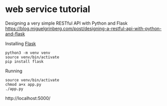 # web service tutorial
Designing a very simple RESTful API with Python and Flask
https://blog.miguelgrinberg.com/post/designing-a-restful-api-with-python-and-flask

Installing [Flask](http://flask.pocoo.org/)
```
python3 -m venv venv
source venv/bin/activate
pip install flask
```

Running
```
source venv/bin/activate
chmod a+x app.py
./app.py
```

http://localhost:5000/
